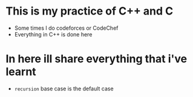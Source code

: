 # This is my practice of C++ and C
- Some times I do codeforces or CodeChef
- Everything in C++ is done here

# In here ill share everything that i've learnt
- `recursion` base case is the default case
